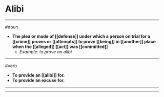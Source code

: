 # Alibi
---
#noun
- **The plea or mode of [[defense]] under which a person on trial for a [[crime]] proves or [[attempts]] to prove [[being]] in [[another]] place when the [[alleged]] [[act]] was [[committed]]**
	- _Example: to prove an alibi_
---
#verb
- **To provide an [[alibi]] for.**
- **To provide an excuse for.**
---
---
